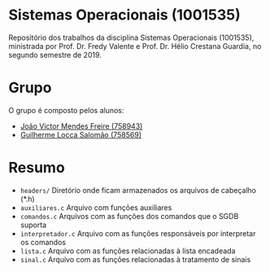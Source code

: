 # Sistemas Operacionais (1001535)
Repositório dos trabalhos da disciplina Sistemas Operacionais (1001535), ministrada por Prof. Dr. Fredy Valente e Prof. Dr. Hélio Crestana Guardia, no segundo semestre de 2019.

# Grupo
O grupo é composto pelos alunos:
- [João Victor Mendes Freire (758943)](https://github.com/joaovicmendes)
- [Guilherme Locca Salomão (758569)](https://github.com/Caotichazard)

# Resumo
- `headers/` Diretório onde ficam armazenados os arquivos de cabeçalho (*.h)
- `auxiliares.c` Arquivo com funções auxiliares
- `comandos.c` Arquivos com as funções dos comandos que o SGDB suporta
- `interpretador.c` Arquivo com as funções responsáveis por interpretar os comandos
- `lista.c` Arquivo com as funções relacionadas à lista encadeada
- `sinal.c` Arquivo com as funções relacionadas à tratamento de sinais
